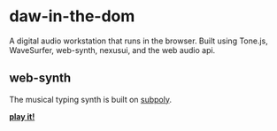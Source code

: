 # daw-in-the-dom
A digital audio workstation that runs in the browser.
Built using Tone.js, WaveSurfer, web-synth, nexusui, and the web audio api.


## web-synth

The musical typing synth is built on [subpoly](https://github.com/okaybenji/subpoly).

**[play it!](http://okaybenji.github.io/web-synth/)**
